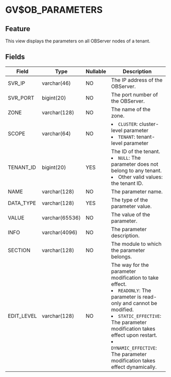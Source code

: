 GV$OB_PARAMETERS
=====================================


Feature
-------------------

This view displays the parameters on all OBServer nodes of a tenant.

Fields
----------------------



| Field | Type | Nullable | Description |
|------------|----------------|------------|-----------------------------------------------------------------------------------------------------------------------------------------------------------------------------------------------------------------------------------------|
| SVR_IP | varchar(46) | NO | The IP address of the OBServer. |
| SVR_PORT | bigint(20) | NO | The port number of the OBServer. |
| ZONE | varchar(128) | NO | The name of the zone. |
| SCOPE | varchar(64) | NO | <li> `CLUSTER`: cluster-level parameter   <li> `TENANT`: tenant-level parameter |
| TENANT_ID | bigint(20) | YES | The ID of the tenant. <li> `NULL`: The parameter does not belong to any tenant.   <li> Other valid values: the tenant ID. |
| NAME | varchar(128) | NO | The parameter name. |
| DATA_TYPE | varchar(128) | YES | The type of the parameter value. |
| VALUE | varchar(65536) | NO | The value of the parameter. |
| INFO | varchar(4096) | NO | The parameter description. |
| SECTION | varchar(128) | NO | The module to which the parameter belongs. |
| EDIT_LEVEL | varchar(128) | NO | The way for the parameter modification to take effect. <li> `READONLY`: The parameter is read-only and cannot be modified.   <li> `STATIC_EFFECTIVE`: The parameter modification takes effect upon restart.   <li> `DYNAMIC_EFFECTIVE`: The parameter modification takes effect dynamically. |


